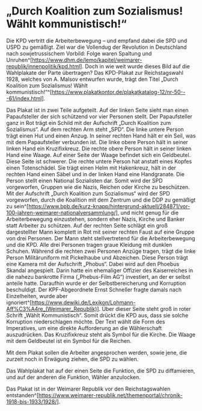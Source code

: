 # „Durch Koalition zum Sozialismus! Wählt kommunistisch!“

Die KPD vertritt die Arbeiterbewegung – und empfand dabei die SPD und USPD zu gemäßigt. Ziel war die Vollendug der Revolution in Deutschland nach sowjetrussischem Vorbild: Folge waren Spaltung und Unruhen^[https://www.dhm.de/lemo/kapitel/weimarer-republik/innenpolitik/kpd.html]. Doch in wie weit wurde dieses Bild auf die Wahlplakate der Parte übertragen?
Das KPD-Plakat zur Reichstagswahl 1928, welches von A. Malsov entwurfen wurde, trägt den Titel „Durch Koalition zum Sozialismus! Wählt kommunistisch!“^[https://www.plakatkontor.de/plakatkatalog-12/nr-50---61/index.html].

Das Plakat ist in zwei Teile aufgeteilt.
Auf der linken Seite sieht man einen Papaufsteller der sich schützend vor vier Personen stellt. Der Papaufsteller ganz in Rot trägt ein Schild mit der Aufschrift „Durch Koalition zum Sozialismus“. Auf dem rechten Arm steht „SPD“. Die linke untere Person trägt einen Hut und einen Anzug. In seiner rechten Hand hält er ein Seil, was mit dem Papaufsteller verbunden ist. Die linke obere Person hält in seiner linken Hand ein Kruzifixkreuz. Die rechte obere Person hält in seiner linken Hand eine Waage. Auf einer Seite der Waage befindet sich ein Geldbeutel. Diese Seite ist schwerer. Die rechte untere Person hat anstatt eines Kopfes einen Totenschädel. Sie trägt einen Helm mit Hakenkreuz, hält in der rechten Hand einen Säbel und in der linken Hand eine Handgranate. Die Person stellt einen National Sozialisten dar. Somit wird der SPD vorgeworfen, Gruppen wie die Nazis, Reichen oder Kirche zu beschützen. Mit der Aufschrift „Durch Koalition zum Sozialismus“ wird der SPD vorgeworfen, durch die Koalition mit dem Zentrum und die DDP zu gemäßigt zu sein^[https://www.bpb.de/kurz-knapp/hintergrund-aktuell/284871/vor-100-jahren-weimarer-nationalversammlung/], und nicht genug für die Arbeiterbewegung einzustehen, sondern eher Nazis, Kirche und Banker statt Arbeiter zu schützen.
Auf der rechten Seite schlägt ein groß dargestellter Mann komplett in Rot mit seiner rechten Faust auf eine Gruppe von drei Personen. Der Mann steht stellvertretend für die Arbeiterbewegung und die KPD. Alle drei Personen tragen graue Kleidung mit dunklen Schuhen. Während die rechten zwei Personen Anzüge tragen, trägt die linke Person Militäruniform mit Pickelhaube und Abzeichen. Diese Person trägt eine Kamera mit der Aufschrift „Phobus“.  Dabei wird auf den Phoebus Skandal angespielt. Darin hatte ein ehemaliger Offizier des Kaiserreiches in die nahezu bankrotte Firma („Phebus-Film AG“) investiert, an der er selbst anteile hatte. Daraufhin wurde er der Selbstbereicherung und Korruption beschuldigt. Der KPF-Abgeordnete Ernst Schneller fragte damals nach Einzelheiten, wurde aber ignoriert^[https://www.dewiki.de/Lexikon/Lohmann-Aff%C3%A4re_(Weimarer_Republik)]. Über dieser Seite steht groß in roter Schrift „Wählt Kommunistisch“. Somit drückt die KPD aus, dass sie solche Korruption niederschlagen möchte.
Der Text wählt die Form des Imperatives, um eine direkte Aufforderung an die Wählerschaft auszudrücken.
Das Kruzifixkreuz steht als Symbol für die Kirche. Die Waage mit dem Geldbeutel ist ein Symbol für die Reichen. 


Mit dem Plakat sollen die Arbeiter angesprochen werden, sowie jene, die zurzeit noch in Erwägung ziehen, die SPD zu wählen.

Das Wahlplakat hat auf der einen Seite die Funktion, die SPD zu diffamieren, und auf der anderen die Funktion, Wähler anzulocken.

Das Plakat ist in der Weimarer Republik vor den Reichstagswahlen entstanden^[https://www.weimarer-republik.net/themenportal/chronik-1918-bis-1933/1928/].
